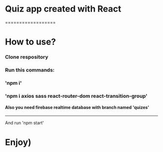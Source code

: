 # Quiz app created with React
==================
# How to use?
### Clone respository
### Run this commands:
###  'npm i'
###  'npm i axios sass react-router-dom react-transition-group'
#### Also you need firebase realtime database with branch named 'quizes'
---
And run 'npm start'

# Enjoy)
